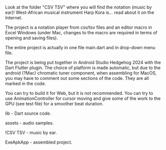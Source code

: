 Look at the folder "CSV TSV" where you will find the notation (music by ear)!
West-African musical instrument Harp Kora is... read about it on the Internet.

The project is a notation player from csv/tsv files and an editor macro in Excel Windows
(under Mac, changes to the macro are required in terms of opening and saving files).

The entire project is actually in one file main.dart and in drop-down menu file.

The project is being put together in Android Studio Hedgehog 2024 with the Dart Flutter plugin.
The choice of platform is made automatic, but due to the android (?Mac) chromatic tuner component,
when assembling for MacOS, you may have to comment out some sections of the code.
They are all marked in the code.

You can try to build it for Web, but it is not recommended.
You can try to use AnimationController for cursor moving and give some of the work to the GPU (see test file) for a smoother beat duration.

lib - Dart source code.

assets - audio samples.

!CSV TSV - music by ear.

ExeApkApp - assembled project.


